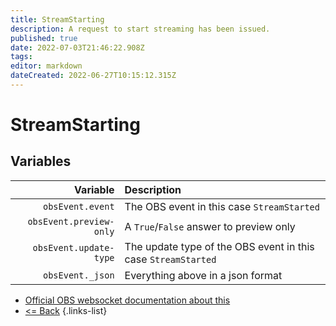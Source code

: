 ```yaml
---
title: StreamStarting
description: A request to start streaming has been issued.
published: true
date: 2022-07-03T21:46:22.908Z
tags: 
editor: markdown
dateCreated: 2022-06-27T10:15:12.315Z
---
```


# StreamStarting

## Variables

| Variable | Description |
|---------:|:------------|
| `obsEvent.event` | The OBS event in this case `StreamStarted`
| `obsEvent.preview-only` | A `True`/`False` answer to preview only
| `obsEvent.update-type` | The update type of the OBS event in this case `StreamStarted`
| `obsEvent._json` | Everything above in a json format

* [Official OBS websocket documentation about this](https://github.com/obsproject/obs-websocket/blob/4.x-current/docs/generated/protocol.md#streamstarted)
* [<= Back](/en/Broadcasters/OBS/)
{.links-list}